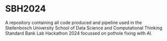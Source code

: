 # SBH2024
A repository containing all code produced and pipeline used in the Stellenbosch University School of Data Science and Computational Thinking Standard Bank Lab Hackathon 2024 focussed on pothole fixing with AI.
